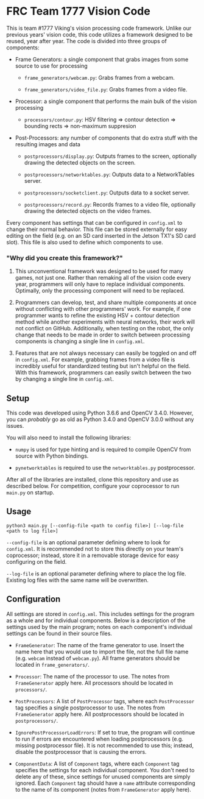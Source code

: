 # FRC Team 1777 Vision Code

This is team #1777 Viking's vision processing code framework. Unlike our previous years' vision
code, this code utilizes a framework designed to be reused, year after year. The code is divided
into three groups of components:

- Frame Generators: a single component that grabs images from some source to use for processing

    - `frame_generators/webcam.py`: Grabs frames from a webcam.
    
    - `frame_generators/video_file.py`: Grabs frames from a video file.

- Processor: a single component that performs the main bulk of the vision processing

    - `processors/contour.py`: HSV filtering => contour detection => bounding rects => non-maximum suppresion

- Post-Processors: any number of components that do extra stuff with the resulting images and
data

    - `postprocessors/display.py`: Outputs frames to the screen, optionally drawing the detected
objects on the screen.

    - `postprocessors/networktables.py`: Outputs data to a NetworkTables server.
    
    - `postprocessors/socketclient.py`: Outputs data to a socket server.
    
    - `postprocessors/record.py`: Records frames to a video file, optionally drawing the detected
objects on the video frames.

Every component has settings that can be configured in `config.xml` to change their normal
behavior. This file can be stored externally for easy editing on the field (e.g. on an SD card
inserted in the Jetson TX1's SD card slot). This file is also used to define which components
to use.

### "Why did you create this framework?"

1. This unconventional framework was designed to be used for many games, not just one. Rather
than remaking all of the vision code every year, programmers will only have to replace
individual components. Optimally, only the processing component will need to be replaced.

2. Programmers can develop, test, and share multiple components at once without conflicting with
other programmers' work. For example, if one programmer wants to refine the existing HSV +
contour detection method while another experiments with neural networks, their work will not
conflict on GitHub. Additionally, when testing on the robot, the only change that needs to be
made in order to switch between processing components is changing a single line in `config.xml`.

3. Features that are not always necessary can easily be toggled on and off in `config.xml`. For
example, grabbing frames from a video file is incredibly useful for standardized testing but
isn't helpful on the field. With this framework, programmers can easily switch between the two
by changing a single line in `config.xml`.

## Setup

This code was developed using Python 3.6.6 and OpenCV 3.4.0. However, you can *probably* go as
old as Python 3.4.0 and OpenCV 3.0.0 without any issues.

You will also need to install the following libraries:

- `numpy` is used for type hinting and is required to compile OpenCV from source with Python
bindings.

- `pynetworktables` is required to use the `networktables.py` postprocessor.

After all of the libraries are installed, clone this repository and use as described below. For
competition, configure your coprocessor to run `main.py` on startup.

## Usage

`python3 main.py [--config-file <path to config file>] [--log-file <path to log file>]`

`--config-file` is an optional parameter defining where to look for `config.xml`. It is
recommended not to store this directly on your team's coprocessor; instead, store it in
a removable storage device for easy configuring on the field.

`--log-file` is an optional parameter defining where to place the log file. Existing log files
with the same name will be overwritten.

## Configuration

All settings are stored in `config.xml`. This includes settings for the program as a whole and
for individual components. Below is a description of the settings used by the main program;
notes on each component's individual settings can be found in their source files.

- `FrameGenerator`: The name of the frame generator to use. Insert the name here that you
would use to import the file, not the full file name (e.g. `webcam` instead of `webcam.py`).
All frame generators should be located in `frame_generators/`.

- `Processor`: The name of the processor to use. The notes from `FrameGenerator` apply here. All
processors should be located in `processors/`.

- `PostProcessors`: A list of `PostProcessor` tags, where each `PostProcessor` tag specifies a
single postprocessor to use. The notes from `FrameGenerator` apply here. All postprocessors
should be located in `postprocessors/`.

- `IgnorePostProcessorLoadErrors`: If set to true, the program will continue to run if errors
are encountered when loading postprocessors (e.g. missing postprocessor file). It is not
recommended to use this; instead, disable the postprocessor that is causing the errors.

- `ComponentData`: A list of `Component` tags, where each `Component` tag specifies the settings
for each individual component. You don't need to delete any of these, since settings for unused
components are simply ignored. Each `Component` tag should have a `name` attribute corresponding
to the name of its component (notes from `FrameGenerator` apply here).
